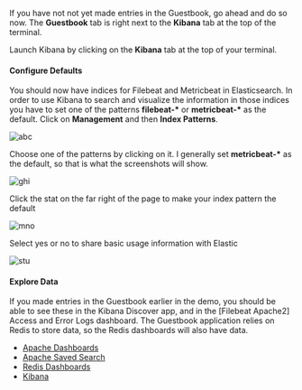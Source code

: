 If you have not not yet made entries in the Guestbook, go ahead and do so now. The **Guestbook** tab is right next to the **Kibana** tab at the top of the terminal.

Launch Kibana by clicking on the **Kibana** tab at the top of your terminal. 

#### Configure Defaults
You should now have indices for Filebeat and Metricbeat in Elasticsearch.   In order to use Kibana to search and visualize the information in those indices you have to set one of the patterns **filebeat-\*** or **metricbeat-\*** as the default.  Click on **Management** and then **Index Patterns**.

![abc](https://user-images.githubusercontent.com/25182304/43741865-d552ac5a-999d-11e8-9c27-3ce5ef38ecc8.png)

Choose one of the patterns by clicking on it.  I generally set **metricbeat-\*** as the default, so that is what the screenshots will show.

![ghi](https://user-images.githubusercontent.com/25182304/43741879-de52cb28-999d-11e8-9d2d-02f8cb965e38.png)

Click the stat on the far right of the page to make your index pattern the default

![mno](https://user-images.githubusercontent.com/25182304/43741884-e1462d84-999d-11e8-9977-45ae5a2975da.png)

Select yes or no to share basic usage information with Elastic

![stu](https://user-images.githubusercontent.com/25182304/43741889-e78c71e4-999d-11e8-8d4a-830c752cf136.png)


#### Explore Data

If you made entries in the Guestbook earlier in the demo, you should be able to see these in the Kibana Discover app, and in the [Filebeat Apache2] Access and Error Logs dashboard. The Guestbook application relies on Redis to store data, so the Redis dashboards will also have data.

- [Apache Dashboards](https://[[HOST_SUBDOMAIN]]-30601-[[KATACODA_HOST]].environments.katacoda.com/app/kibana#/dashboards?filter=apache)
- [Apache Saved Search](https://[[HOST_SUBDOMAIN]]-30601-[[KATACODA_HOST]].environments.katacoda.com/app/kibana#/discover/Apache2-access-logs)
- [Redis Dashboards](https://[[HOST_SUBDOMAIN]]-30601-[[KATACODA_HOST]].environments.katacoda.com/app/kibana#/dashboards?notFound=dashboard&filter=redis)
- [Kibana](https://[[HOST_SUBDOMAIN]]-30601-[[KATACODA_HOST]].environments.katacoda.com/app/kibana)
